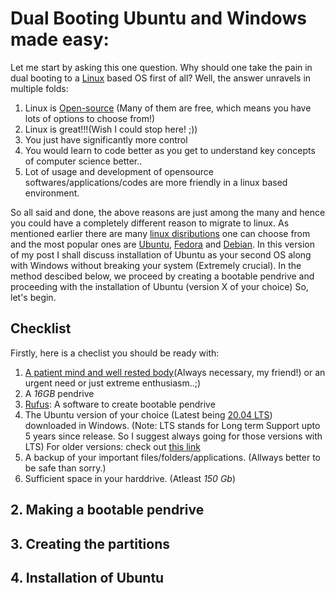 # Dual Booting Ubuntu and Windows made easy:

Let me start by asking this one question. 
Why should one take the pain in dual booting to a [Linux](https://en.wikipedia.org/wiki/Linux#Current_development) based OS first of all?
Well, the answer unravels in multiple folds:
1. Linux is [Open-source](https://en.wikipedia.org/wiki/Free_and_open-source_software) (Many of them are free, which means you have lots of options to choose from!)
2. Linux is great!!!(Wish I could stop here! ;))
3. You just have significantly more control
4. You would learn to code better as you get to understand key concepts of computer science better..
5. Lot of usage and development of opensource softwares/applications/codes are more friendly in a linux based environment. 

So all said and done, the above reasons are just among the many and hence you could have a completely different reason to migrate to linux.
As mentioned earlier there are many [linux disributions](https://en.wikipedia.org/wiki/Comparison_of_Linux_distributions) one can choose from and the most popular ones are [Ubuntu](https://en.wikipedia.org/wiki/Ubuntu), [Fedora](https://en.wikipedia.org/wiki/Fedora_(operating_system)) and [Debian](https://en.wikipedia.org/wiki/Debian). 
In this version of my post I shall discuss installation of Ubuntu as your second OS along with Windows without breaking your system (Extremely crucial).
In the method descibed below, we proceed by creating a bootable pendrive and proceeding with the installation of Ubuntu (version X of your choice)
So, let's begin.

## Checklist
Firstly, here is a checlist you should be ready with:
1. [A patient mind and well rested body](https://www.uofmhealth.org/health-library/uz2209)(Always necessary, my friend!) or an urgent need or just extreme enthusiasm..;)  
2. A *16GB* pendrive
3. [Rufus](https://rufus.ie/): A software to create bootable pendrive
4. The Ubuntu version of your choice (Latest being [20.04 LTS](https://ubuntu.com/download/desktop)) downloaded in Windows. (Note: LTS stands for Long term Support upto 5 years since release. So I suggest always going for those versions with LTS)
For older versions: check out [this link](https://ubuntu.com/download/alternative-downloads)
5. A backup of your important files/folders/applications. (Allways better to be safe than sorry.)
6. Sufficient space in your harddrive. (Atleast *150 Gb*)


## 2. Making a bootable pendrive
## 3. Creating the partitions
## 4. Installation of Ubuntu

